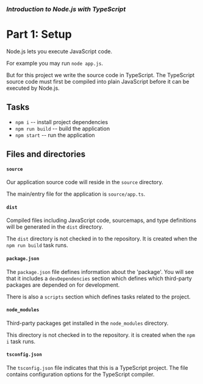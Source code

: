 ### _Introduction to Node.js with TypeScript_

# Part 1: Setup

Node.js lets you execute JavaScript code.

For example you may run `node app.js`.

But for this project we write the source code in TypeScript.
The TypeScript source code must first be compiled into plain JavaScript before it can be executed by Node.js.

## Tasks

* `npm i` -- install project dependencies
* `npm run build` -- build the application
* `npm start` -- run the application

## Files and directories

#### `source`

Our application source code will reside in the `source` directory.

The main/entry file for the application is `source/app.ts`.

#### `dist`

Compiled files including JavaScript code, sourcemaps, and type definitions will be generated in the `dist` directory.

The `dist` directory is not checked in to the repository. It is created when the `npm run build` task runs.

#### `package.json`

The `package.json` file defines information about the 'package'.
You will see that it includes a `devDependencies` section which defines which third-party packages are depended on for development.

There is also a `scripts` section which defines tasks related to the project.

#### `node_modules`

Third-party packages get installed in the `node_modules` directory.

This directory is not checked in to the repository. it is created when the `npm i` task runs.

#### `tsconfig.json`

The `tsconfig.json` file indicates that this is a TypeScript project.
The file contains configuration options for the TypeScript compiler.
